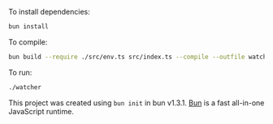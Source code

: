 To install dependencies:

```bash
bun install
```

To compile:

```bash
bun build --require ./src/env.ts src/index.ts --compile --outfile watcher
```

To run:

```bash
./watcher
```

This project was created using `bun init` in bun v1.3.1. [Bun](https://bun.com) is a fast all-in-one JavaScript runtime.
